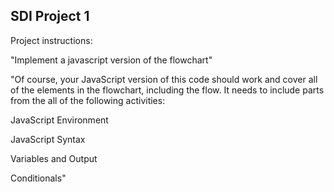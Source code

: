 ## SDI Project 1
 
Project instructions:

"Implement a javascript version of the flowchart"

"Of course, your JavaScript version of this code should work and cover all of the elements in the flowchart, including the flow. It needs to include parts from the all of the following activities:

JavaScript Environment

JavaScript Syntax

Variables and Output

Conditionals"
